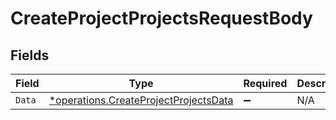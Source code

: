 # CreateProjectProjectsRequestBody


## Fields

| Field                                                                                         | Type                                                                                          | Required                                                                                      | Description                                                                                   |
| --------------------------------------------------------------------------------------------- | --------------------------------------------------------------------------------------------- | --------------------------------------------------------------------------------------------- | --------------------------------------------------------------------------------------------- |
| `Data`                                                                                        | [*operations.CreateProjectProjectsData](../../models/operations/createprojectprojectsdata.md) | :heavy_minus_sign:                                                                            | N/A                                                                                           |